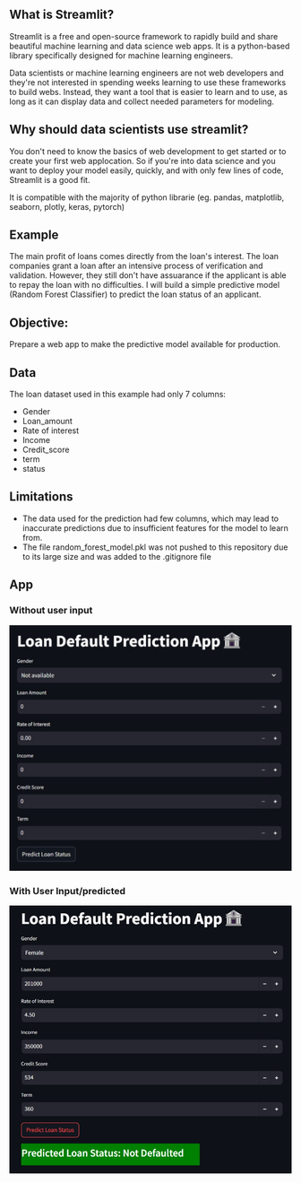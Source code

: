 ## What is Streamlit?

Streamlit is a free and open-source framework to rapidly build and share beautiful machine learning and data science web apps. It is a python-based library specifically designed for machine learning engineers. 

Data scientists or machine learning engineers are not web developers and they're not interested in spending weeks learning to use these frameworks to build webs. Instead, they want a tool that is easier to learn and to use, as long as it can display data and collect needed parameters for modeling.

## Why should data scientists use streamlit?

You don't need to know the basics of web  development to get started or to create your first web applocation. So if you're into data science and you want to deploy your model easily, quickly, and with only few lines of code, Streamlit is a good fit.

It is compatible with the majority of python librarie (eg. pandas, matplotlib, seaborn, plotly, keras, pytorch)

## Example

The main profit of loans comes directly from the loan's interest. The loan companies grant a loan after an intensive process of verification and validation. However, they still don't have assuarance if the applicant is able to repay the loan with no difficulties. I will build a simple predictive model (Random Forest Classifier) to predict the loan status of an applicant.

## Objective:

Prepare a web app to make the predictive model available for production.

## Data

The loan dataset used in this example had only 7 columns:
* Gender
* Loan_amount
* Rate of interest
* Income
* Credit_score
* term
* status

## Limitations
* The data used for the prediction had few columns, which may lead to inaccurate predictions due to insufficient features for the model to learn from.
* The file random_forest_model.pkl was not pushed to this repository due to its large size and was added to the .gitignore file

## App
### Without user input
![](https://github.com/MithamoMorgan/Streamlit_app/blob/master/Imgs/before_img.jpg)

### With User Input/predicted
![](https://github.com/MithamoMorgan/Streamlit_app/blob/master/Imgs/after_img.jpg)


